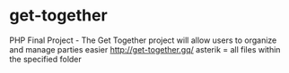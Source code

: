 # get-together
PHP Final Project - The Get Together project will allow users to organize and manage parties easier
http://get-together.gq/
asterik = all files within the specified folder

